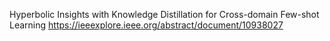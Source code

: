 Hyperbolic Insights with Knowledge Distillation for Cross-domain Few-shot Learning
https://ieeexplore.ieee.org/abstract/document/10938027
